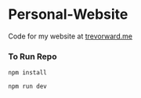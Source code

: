 # Personal-Website

Code for my website at <a href="trevorward.me">trevorward.me</a>

### To Run Repo

`npm install`

`npm run dev`
